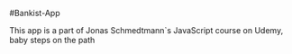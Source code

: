 #Bankist-App

This app is a part of Jonas Schmedtmann`s JavaScript course on Udemy, baby steps on the path